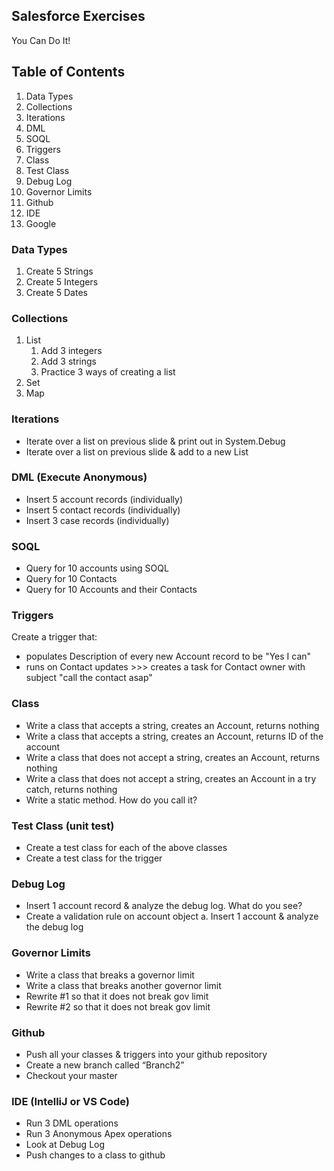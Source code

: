 ## Salesforce Exercises

You Can Do It!

## Table of Contents
1. Data Types
2. Collections
3. Iterations
4. DML
5. SOQL
6. Triggers
7. Class
8. Test Class
9. Debug Log
10. Governor Limits
11. Github
12. IDE
13. Google

### Data Types
1. Create 5 Strings
2. Create 5 Integers
3. Create 5 Dates

### Collections
1. List
   1. Add 3 integers
   2. Add 3 strings
   3. Practice 3 ways of creating a list
2. Set
3. Map

### Iterations
* Iterate over a list on previous slide & print out in System.Debug
* Iterate over a list on previous slide & add to a new List

### DML (Execute Anonymous)
* Insert 5 account records (individually)
* Insert 5 contact records (individually)
* Insert 3 case records (individually)

### SOQL
* Query for 10 accounts using SOQL
* Query for 10 Contacts
* Query for 10 Accounts and their Contacts

### Triggers
Create a trigger that:
* populates Description of every new Account record to be "Yes I can"
* runs on Contact updates >>> creates a task for Contact owner with subject "call the contact asap"

### Class
* Write a class that accepts a string, creates an Account, returns nothing
* Write a class that accepts a string, creates an Account, returns ID of the account
* Write a class that does not accept a string, creates an Account, returns nothing
* Write a class that does not accept a string, creates an Account in a try catch, returns nothing
* Write a static method. How do you call it?

### Test Class (unit test)
* Create a test class for each of the above classes
* Create a test class for the trigger

### Debug Log
* Insert 1 account record & analyze the debug log. What do you see?
* Create a validation rule on account object
  a. Insert 1 account & analyze the debug log

### Governor Limits
* Write a class that breaks a governor limit
* Write a class that breaks another governor limit
* Rewrite #1 so that it does not break gov limit
* Rewrite #2 so that it does not break gov limit

### Github
* Push all your classes & triggers into your github repository
* Create a new branch called “Branch2”
* Checkout your master

### IDE (IntelliJ or VS Code)
* Run 3 DML operations 
* Run 3 Anonymous Apex operations
* Look at Debug Log
* Push changes to a class to github